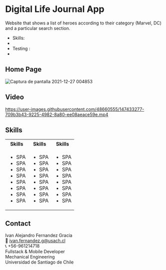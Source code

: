 # Digital Life Journal App

Website that shows a list of heroes according to their category (Marvel, DC) and a particular search section.
- Skills: 
- 
- Testing : 
- 

## Home Page
![Captura de pantalla 2021-12-27 004853](https://user-images.githubusercontent.com/48660555/147432625-e6b9f524-c93c-4753-9f5d-d89270de4217.png)

## Video
https://user-images.githubusercontent.com/48660555/147433277-709b3b43-9225-4982-8a80-ee08aeace59e.mp4


<!-- Tech -->
## Skills
<table>
  <tbody>
    <tr>
      <th align="center">Skills</th>
      <th align="center">Skills</th>      
      <th align="center">Skills</th>
    </tr>
        <td>
        <ul>
          <li>SPA</li>  
          <li>SPA</li>                     
          <li>SPA</li>                     
          <li>SPA</li>                     
          <li>SPA</li>                     
          <li>SPA</li>                     
          <li>SPA</li>                     
          <li>SPA</li>                    
        </ul>
      </td>    
        <td>
        <ul>
          <li>SPA</li>  
          <li>SPA</li>                     
          <li>SPA</li>                     
          <li>SPA</li>                     
          <li>SPA</li>                     
          <li>SPA</li>                     
          <li>SPA</li>                     
          <li>SPA</li>                
        </ul>
      </td>
         <td>
        <ul>
          <li>SPA</li>  
          <li>SPA</li>                     
          <li>SPA</li>                     
          <li>SPA</li>                     
          <li>SPA</li>                     
          <li>SPA</li>                     
          <li>SPA</li>                     
          <li>SPA</li>  
        </ul>
      </td>
  </tbody>
</table>

<!-- CONTACT -->
## Contact
Ivan Alejandro Fernandez Gracia  
:email: ivan.fernandez.g@usach.cl  
:telephone_receiver: +56-961214718  
Fullstack & Mobile Developer   
Mechanical Engineering  
Universidad de Santiago de Chile
